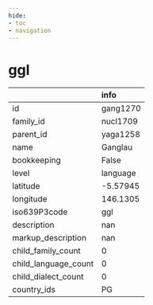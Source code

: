 ```yaml
---
hide:
- toc
- navigation
---
```

# ggl
|                      | info     |
|:---------------------|:---------|
| id                   | gang1270 |
| family_id            | nucl1709 |
| parent_id            | yaga1258 |
| name                 | Ganglau  |
| bookkeeping          | False    |
| level                | language |
| latitude             | -5.57945 |
| longitude            | 146.1305 |
| iso639P3code         | ggl      |
| description          | nan      |
| markup_description   | nan      |
| child_family_count   | 0        |
| child_language_count | 0        |
| child_dialect_count  | 0        |
| country_ids          | PG       |